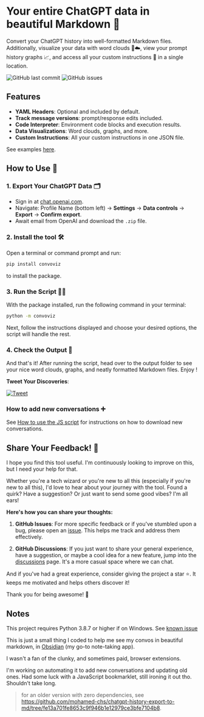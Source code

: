 # Your entire ChatGPT data in beautiful Markdown 📜

Convert your ChatGPT history into well-formatted Markdown files. Additionally, visualize your data with word clouds 🔡☁️, view your prompt history graphs 📈, and access all your custom instructions 🤖 in a single location.

![GitHub last commit](https://img.shields.io/github/last-commit/mohamed-chs/chatgpt-history-export-to-md)
![GitHub issues](https://img.shields.io/github/issues/mohamed-chs/chatgpt-history-export-to-md)

## Features

- **YAML Headers**: Optional and included by default.
- **Track message versions**: prompt/response edits included.
- **Code Interpreter**: Environment code blocks and execution results.
- **Data Visualizations**: Word clouds, graphs, and more.
- **Custom Instructions**: All your custom instructions in one JSON file.

See examples [here](demo).

## How to Use 📖

### 1. Export Your ChatGPT Data 🗂

- Sign in at [chat.openai.com](https://chat.openai.com).
- Navigate: Profile Name (bottom left) -> **Settings** -> **Data controls** -> **Export** -> **Confirm export**.
- Await email from OpenAI and download the `.zip` file.

### 2. Install the tool 🛠

Open a terminal or command prompt and run:

```bash
pip install convoviz
```

to install the package.

### 3. Run the Script 🏃‍♂️

With the package installed, run the following command in your terminal:

```bash
python -m convoviz
```

Next, follow the instructions displayed and choose your desired options, the script will handle the rest.

### 4. Check the Output 🎉

And that's it! After running the script, head over to the output folder to see your nice word clouds, graphs, and neatly formatted Markdown files. Enjoy !

**Tweet Your Discoveries**:

[![Tweet](https://img.shields.io/twitter/url?style=social&url=https%3A%2F%2Fgithub.com%2Fyourusername%2Fyourrepository)](https://twitter.com/intent/tweet?text=So%2C%20this%20is%20what%20my%20entire%20ChatGPT%20history%20looks%20like%20...%0D%0A%0D%0Ahttp%3A%2F%2Fbit.ly%2F3ZuHCCK)

### How to add new conversations ➕

See [How to use the JS script](js/how_to_use.md) for instructions on how to download new conversations.

## Share Your Feedback! 💌

I hope you find this tool useful. I'm continuously looking to improve on this, but I need your help for that.

Whether you're a tech wizard or you're new to all this (especially if you're new to all this), I'd love to hear about your journey with the tool. Found a quirk? Have a suggestion? Or just want to send some good vibes? I'm all ears!

**Here's how you can share your thoughts:**

1. **GitHub Issues**: For more specific feedback or if you've stumbled upon a bug, please open an [issue](https://github.com/mohamed-chs/chatgpt-history-export-to-md/issues). This helps me track and address them effectively.

2. **GitHub Discussions**: If you just want to share your general experience, have a suggestion, or maybe a cool idea for a new feature, jump into the [discussions](https://github.com/mohamed-chs/chatgpt-history-export-to-md/discussions) page. It's a more casual space where we can chat.

And if you've had a great experience, consider giving the project a star ⭐. It keeps me motivated and helps others discover it!

Thank you for being awesome! 🌟

## Notes

This project requires Python 3.8.7 or higher if on Windows. See [known issue](https://github.com/prompt-toolkit/python-prompt-toolkit/issues/1023#issue-534396318)

This is just a small thing I coded to help me see my convos in beautiful markdown, in [Obsidian](https://obsidian.md/) (my go-to note-taking app).

I wasn't a fan of the clunky, and sometimes paid, browser extensions.

I'm working on automating it to add new conversations and updating old ones. Had some luck with a JavaScript bookmarklet, still ironing it out tho. Shouldn't take long.

> for an older version with zero dependencies, see https://github.com/mohamed-chs/chatgpt-history-export-to-md/tree/fe13a701fe8653c9f946b1e12979ce3bfe7104b8.
